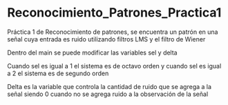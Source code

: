 # Reconocimiento_Patrones_Practica1
Práctica 1 de Reconocimiento de patrones, se encuentra un patrón en una señal cuya entrada es ruido utilizando filtros LMS y el filtro de Wiener

Dentro del main se puede modificar las variables sel y delta

Cuando sel es igual a 1 el sistema es de octavo orden y cuando sel es igual a 2 el sistema es de segundo orden

Delta es la variable que controla la cantidad de ruido que se agrega a la señal siendo 0 cuando no se agrega ruido a la observación de la señal
